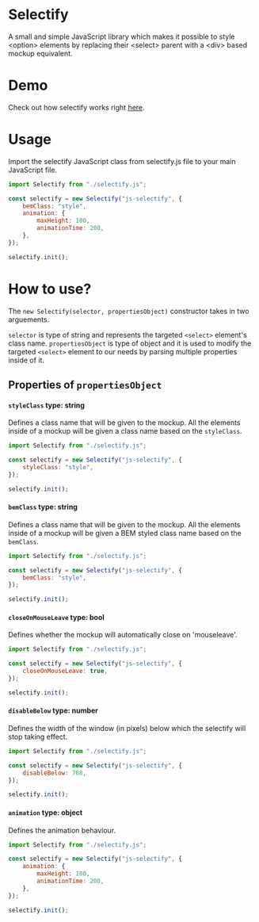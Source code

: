 # Selectify
A small and simple JavaScript library which makes it possible to style &lt;option> elements by replacing their &lt;select> parent with a &lt;div> based mockup equivalent.

# Demo
Check out how selectify works right [here](https://vanjazeli.github.io/selectify/).

# Usage
Import the selectify JavaScript class from selectify.js file to your main JavaScript file.
```javascript
import Selectify from "./selectify.js";

const selectify = new Selectify("js-selectify", {
    bemClass: "style",
    animation: {
        maxHeight: 100,
        animationTime: 200,
    },
});

selectify.init();
```

# How to use?
The ```new Selectify(selector, propertiesObject)``` constructor takes in two arguements.

```selector``` is type of string and represents the targeted ```<select>``` element's class name. ```propertiesObject``` is type of object and it is used to modify the targeted ```<select>``` element to our needs by parsing multiple properties inside of it.

## Properties of ```propertiesObject```

#### ```styleClass``` type: string
Defines a class name that will be given to the mockup. All the elements inside of a mockup will be given a class name based on the ```styleClass```.

```javascript
import Selectify from "./selectify.js";

const selectify = new Selectify("js-selectify", {
    styleClass: "style",
});

selectify.init();
```

#### ```bemClass``` type: string
Defines a class name that will be given to the mockup. All the elements inside of a mockup will be given a BEM styled class name based on the ```bemClass```.

```javascript
import Selectify from "./selectify.js";

const selectify = new Selectify("js-selectify", {
    bemClass: "style",
});

selectify.init();
```

#### ```closeOnMouseLeave``` type: bool
Defines whether the mockup will automatically close on 'mouseleave'.

```javascript
import Selectify from "./selectify.js";

const selectify = new Selectify("js-selectify", {
    closeOnMouseLeave: true,
});

selectify.init();
```

#### ```disableBelow``` type: number
Defines the width of the window (in pixels) below which the selectify will stop taking effect.

```javascript
import Selectify from "./selectify.js";

const selectify = new Selectify("js-selectify", {
    disableBelow: 768,
});

selectify.init();
```

#### ```animation``` type: object
Defines the animation behaviour.

```javascript
import Selectify from "./selectify.js";

const selectify = new Selectify("js-selectify", {
    animation: {
        maxHeight: 100,
        animationTime: 200,
    },
});

selectify.init();
```
